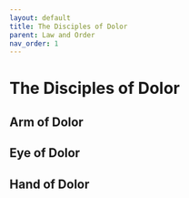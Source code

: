 ```yaml
---
layout: default
title: The Disciples of Dolor
parent: Law and Order
nav_order: 1
---
```


# The Disciples of Dolor

## Arm of Dolor

## Eye of Dolor

## Hand of Dolor
